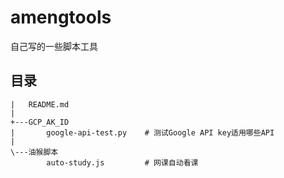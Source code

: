 # amengtools
自己写的一些脚本工具

## 目录
```
|   README.md
|
+---GCP_AK_ID
|       google-api-test.py    # 测试Google API key适用哪些API
|
\---油猴脚本
        auto-study.js         # 网课自动看课
```